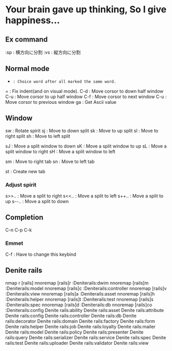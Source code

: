 # Your brain gave up thinking, So I give happiness...

## Ex command
:sp   : 横方向に分割
:vs   : 縦方向に分割


## Normal mode
*     : Choice word after all marked the same word.
=     : Fix indent(and on visual mode).
C-d   : Move corsor to down half window
C-u   : Move corsor to up half window
C-f   : Move corsor to next window
C-u   : Move corsor to previous window
ga    : Get Ascii value

## Window
sw    : Rotate spirit
sj    : Move to down split
sk    : Move to up split
sl    : Move to right split
sh    : Move to left split

sJ    : Move a split window to down
sK    : Move a split window to up
sL    : Move a split window to right
sH    : Move a split window to left

sm    : Move to right tab
sn    : Move to left tab

st    : Create new tab

### Adjust spirit
s>>.. : Move a split to right
s<<.. : Move a split to left
s++.. : Move a split to up
s--.. : Move a split to down


## Completion
C-n
C-p
C-k

### Emmet
C-f   : Have to change this keybind

## Denite rails
nmap     <Leader>r [rails]
nnoremap <silent> [rails]r   :<C-u>Denite<Space>rails:dwim<Return>
nnoremap <silent> [rails]m   :<C-u>Denite<Space>rails:model<Return>
nnoremap <silent> [rails]c   :<C-u>Denite<Space>rails:controller<Return>
nnoremap <silent> [rails]v   :<C-u>Denite<Space>rails:view<Return>
nnoremap <silent> [rails]a   :<C-u>Denite<Space>rails:asset<Return>
nnoremap <silent> [rails]h   :<C-u>Denite<Space>rails:helper<Return>
nnoremap <silent> [rails]t   :<C-u>Denite<Space>rails:test<Return>
nnoremap <silent> [rails]s   :<C-u>Denite<Space>rails:spec<Return>
nnoremap <silent> [rails]d   :<C-u>Denite<Space>rails:db<Return>
nnoremap <silent> [rails]co  :<C-u>Denite<Space>rails:config<Return>
Denite rails:ability
Denite rails:asset
Denite rails:attribute
Denite rails:config
Denite rails:controller
Denite rails:db
Denite rails:decorator
Denite rails:domain
Denite rails:factory
Denite rails:form
Denite rails:helper
Denite rails:job
Denite rails:loyalty
Denite rails:mailer
Denite rails:model
Denite rails:policy
Denite rails:presenter
Denite rails:query
Denite rails:serializer
Denite rails:service
Denite rails:spec
Denite rails:test
Denite rails:uploader
Denite rails:validator
Denite rails:view

